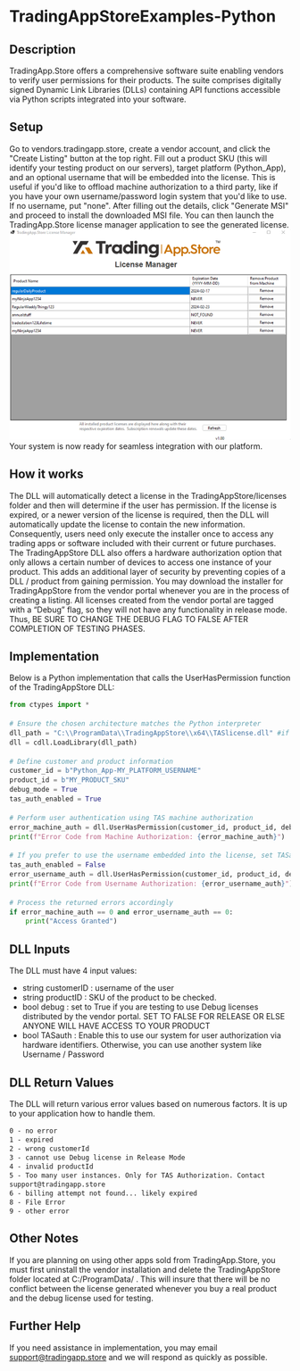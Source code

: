 # TradingAppStoreExamples-Python
## Description
TradingApp.Store offers a comprehensive software suite enabling vendors to verify user permissions for their products. The suite comprises digitally signed Dynamic Link Libraries (DLLs) containing API functions accessible via Python scripts integrated into your software.

## Setup
Go to vendors.tradingapp.store, create a vendor account, and click the "Create Listing" button at the top right. Fill out a product SKU (this will identify your testing product on our servers), target platform (Python_App), and an optional username that will be embedded into the license. This is useful if you'd like to offload machine authorization to a third party, like if you have your own username/password login system that you'd like to use. If no username, put "none". After filling out the details, click "Generate MSI" and proceed to install the downloaded MSI file. You can then launch the TradingApp.Store license manager application to see the generated license. 
![TradingApp.Store License Manager](licensemanager_screenshot.png)
Your system is now ready for seamless integration with our platform.

## How it works
The DLL will automatically detect a license in the TradingAppStore/licenses folder and then will determine if the user has permission. If the license is expired, or a newer version of the license is required, then the DLL will automatically update the license to contain the new information. Consequently, users need only execute the installer once to access any trading apps or software included with their current or future purchases.
The TradingAppStore DLL also offers a hardware authorization option that only allows a certain number of devices to access one instance of your product. This adds an additional layer of security by preventing copies of a DLL / product from gaining permission.
You may download the installer for TradingAppStore from the vendor portal whenever you are in the process of creating a listing. All licenses created from the vendor portal are tagged with a “Debug” flag, so they will not have any functionality in release mode. Thus, BE SURE TO CHANGE THE DEBUG FLAG TO FALSE AFTER COMPLETION OF TESTING PHASES.

## Implementation
Below is a Python implementation that calls the UserHasPermission function of the TradingAppStore DLL:
```python
from ctypes import *

# Ensure the chosen architecture matches the Python interpreter
dll_path = "C:\\ProgramData\\TradingAppStore\\x64\\TASlicense.dll" #if using x86 use "C:\\ProgramData\\TradingAppStore\\x86\\TASlicense.dll"
dll = cdll.LoadLibrary(dll_path)

# Define customer and product information
customer_id = b"Python_App-MY_PLATFORM_USERNAME"
product_id = b"MY_PRODUCT_SKU"
debug_mode = True
tas_auth_enabled = True

# Perform user authentication using TAS machine authorization
error_machine_auth = dll.UserHasPermission(customer_id, product_id, debug_mode, tas_auth_enabled)
print(f"Error Code from Machine Authorization: {error_machine_auth}")

# If you prefer to use the username embedded into the license, set TASauth to False
tas_auth_enabled = False
error_username_auth = dll.UserHasPermission(customer_id, product_id, debug_mode, tas_auth_enabled)
print(f"Error Code from Username Authorization: {error_username_auth}")

# Process the returned errors accordingly
if error_machine_auth == 0 and error_username_auth == 0:
    print("Access Granted")
```

## DLL Inputs
The DLL must have 4 input values:
* string customerID :   username of the user
* string productID :    SKU of the product to be checked.
* bool debug :          set to True if you are testing to use Debug licenses distributed by the vendor portal. SET TO FALSE FOR RELEASE OR ELSE ANYONE WILL HAVE ACCESS TO YOUR PRODUCT
* bool TASauth :        Enable this to use our system for user authorization via hardware identifiers. Otherwise, you can use another system like Username / Password

## DLL Return Values
The DLL will return various error values based on numerous factors. It is up to your application how to handle them.
```
0 - no error
1 - expired
2 - wrong customerId
3 - cannot use Debug license in Release Mode
4 - invalid productId
5 - Too many user instances. Only for TAS Authorization. Contact support@tradingapp.store
6 - billing attempt not found... likely expired
8 - File Error
9 - other error
```
## Other Notes
If you are planning on using other apps sold from TradingApp.Store, you must first uninstall the vendor installation and delete the TradingAppStore folder located at C:/ProgramData/ . This will insure that there will be no conflict between the license generated whenever you buy a real product and the debug license used for testing.

## Further Help
If you need assistance in implementation, you may email support@tradingapp.store and we will respond as quickly as possible.
